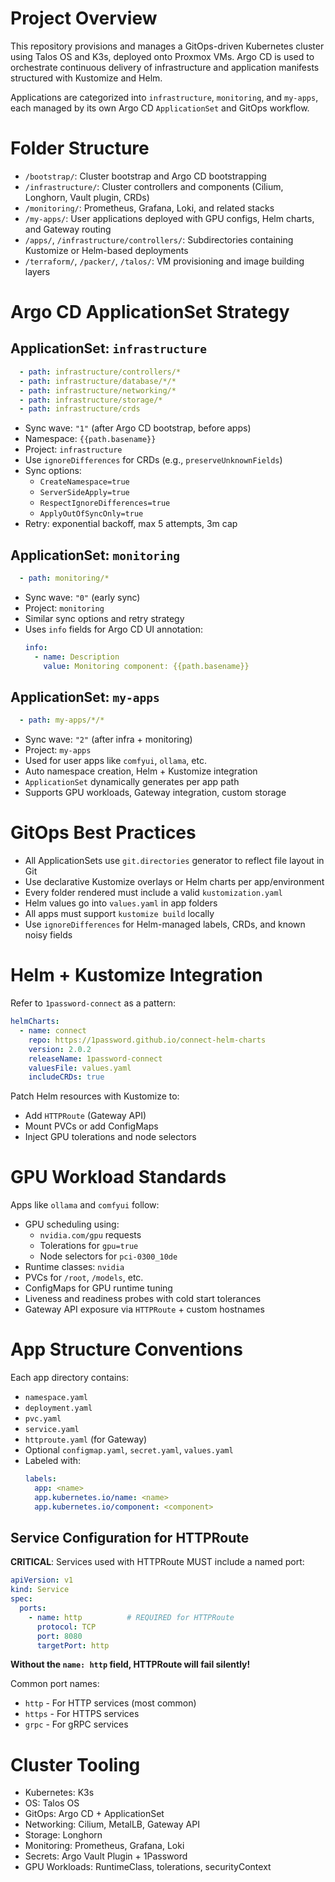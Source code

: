 # Project Overview

This repository provisions and manages a GitOps-driven Kubernetes cluster using Talos OS and K3s, deployed onto Proxmox VMs. Argo CD is used to orchestrate continuous delivery of infrastructure and application manifests structured with Kustomize and Helm.

Applications are categorized into `infrastructure`, `monitoring`, and `my-apps`, each managed by its own Argo CD `ApplicationSet` and GitOps workflow.

# Folder Structure

- `/bootstrap/`: Cluster bootstrap and Argo CD bootstrapping
- `/infrastructure/`: Cluster controllers and components (Cilium, Longhorn, Vault plugin, CRDs)
- `/monitoring/`: Prometheus, Grafana, Loki, and related stacks
- `/my-apps/`: User applications deployed with GPU configs, Helm charts, and Gateway routing
- `/apps/`, `/infrastructure/controllers/`: Subdirectories containing Kustomize or Helm-based deployments
- `/terraform/`, `/packer/`, `/talos/`: VM provisioning and image building layers

# Argo CD ApplicationSet Strategy

## ApplicationSet: `infrastructure`

```yaml
  - path: infrastructure/controllers/*
  - path: infrastructure/database/*/*
  - path: infrastructure/networking/*
  - path: infrastructure/storage/*
  - path: infrastructure/crds
```

- Sync wave: `"1"` (after Argo CD bootstrap, before apps)
- Namespace: `{{path.basename}}`
- Project: `infrastructure`
- Use `ignoreDifferences` for CRDs (e.g., `preserveUnknownFields`)
- Sync options:
  - `CreateNamespace=true`
  - `ServerSideApply=true`
  - `RespectIgnoreDifferences=true`
  - `ApplyOutOfSyncOnly=true`
- Retry: exponential backoff, max 5 attempts, 3m cap

## ApplicationSet: `monitoring`

```yaml
  - path: monitoring/*
```

- Sync wave: `"0"` (early sync)
- Project: `monitoring`
- Similar sync options and retry strategy
- Uses `info` fields for Argo CD UI annotation:
  ```yaml
  info:
    - name: Description
      value: Monitoring component: {{path.basename}}
  ```

## ApplicationSet: `my-apps`

```yaml
  - path: my-apps/*/*
```

- Sync wave: `"2"` (after infra + monitoring)
- Project: `my-apps`
- Used for user apps like `comfyui`, `ollama`, etc.
- Auto namespace creation, Helm + Kustomize integration
- `ApplicationSet` dynamically generates per app path
- Supports GPU workloads, Gateway integration, custom storage

# GitOps Best Practices

- All ApplicationSets use `git.directories` generator to reflect file layout in Git
- Use declarative Kustomize overlays or Helm charts per app/environment
- Every folder rendered must include a valid `kustomization.yaml`
- Helm values go into `values.yaml` in app folders
- All apps must support `kustomize build` locally
- Use `ignoreDifferences` for Helm-managed labels, CRDs, and known noisy fields

# Helm + Kustomize Integration

Refer to `1password-connect` as a pattern:

```yaml
helmCharts:
  - name: connect
    repo: https://1password.github.io/connect-helm-charts
    version: 2.0.2
    releaseName: 1password-connect
    valuesFile: values.yaml
    includeCRDs: true
```

Patch Helm resources with Kustomize to:
- Add `HTTPRoute` (Gateway API)
- Mount PVCs or add ConfigMaps
- Inject GPU tolerations and node selectors

# GPU Workload Standards

Apps like `ollama` and `comfyui` follow:

- GPU scheduling using:
  - `nvidia.com/gpu` requests
  - Tolerations for `gpu=true`
  - Node selectors for `pci-0300_10de`
- Runtime classes: `nvidia`
- PVCs for `/root`, `/models`, etc.
- ConfigMaps for GPU runtime tuning
- Liveness and readiness probes with cold start tolerances
- Gateway API exposure via `HTTPRoute` + custom hostnames

# App Structure Conventions

Each app directory contains:

- `namespace.yaml`
- `deployment.yaml`
- `pvc.yaml`
- `service.yaml`
- `httproute.yaml` (for Gateway)
- Optional `configmap.yaml`, `secret.yaml`, `values.yaml`
- Labeled with:
  ```yaml
  labels:
    app: <name>
    app.kubernetes.io/name: <name>
    app.kubernetes.io/component: <component>
  ```

## Service Configuration for HTTPRoute

**CRITICAL**: Services used with HTTPRoute MUST include a named port:

```yaml
apiVersion: v1
kind: Service
spec:
  ports:
    - name: http          # REQUIRED for HTTPRoute
      protocol: TCP
      port: 8080
      targetPort: http
```

**Without the `name: http` field, HTTPRoute will fail silently!**

Common port names:
- `http` - For HTTP services (most common)
- `https` - For HTTPS services 
- `grpc` - For gRPC services

# Cluster Tooling

- Kubernetes: K3s
- OS: Talos OS
- GitOps: Argo CD + ApplicationSet
- Networking: Cilium, MetalLB, Gateway API
- Storage: Longhorn
- Monitoring: Prometheus, Grafana, Loki
- Secrets: Argo Vault Plugin + 1Password
- GPU Workloads: RuntimeClass, tolerations, securityContext

